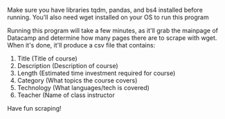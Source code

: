 Make sure you have libraries tqdm, pandas, and bs4 installed before running. You'll also need wget installed on your OS to run this program

Running this program will take a few minutes, as it'll grab the mainpage of Datacamp and determine how many pages there are to scrape with wget. When it's done, it'll produce a csv file that contains:
1. Title (Title of course)
2. Description (Description of course)
3. Length (Estimated time investment required for course)
4. Category (What topics the course covers)
5. Technology (What languages/tech is covered)
6. Teacher (Name of class instructor

Have fun scraping!
